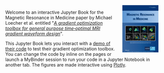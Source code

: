 <img src="images/mrm_v84_6.gif" style="width:114px;height:auto;margin: 0 20px;"  align="right">

Welcome to an interactive Jupyter Book for the Magnetic Resonance in Medicine paper by Michael Loecher et al. entitled "[*A gradient optimization toolbox for general purpose time‐optimal MRI gradient waveform design*](https://onlinelibrary.wiley.com/doi/full/10.1002/mrm.28384)".

This Jupyter Book lets you interact with a [demo of their code](https://github.com/cmr-group/gropt) to test their gradient optimization toolbox. You can change the code by inline on the pages or launch a MyBinder session to run your code in a Jupyter Notebook in another tab. The figures are made interactive using [Plotly](https://plotly.com).
